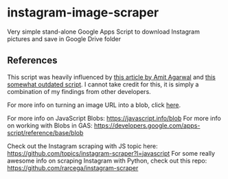 # instagram-image-scraper
Very simple stand-alone Google Apps Script to download Instagram pictures and save in Google Drive folder

References
-
This script was heavily influenced by <a href="https://ctrlq.org/code/20538-instagram-scraping">this article by Amit Agarwal</a> and <a href="http://www.googleappsscript.org/home/downloading-instagram-photos-to-your-google-drive-using-google-apps-script">this somewhat outdated script</a>. I cannot take credit for this, it is simply a combination of my findings from other developers.

For more info on turning an image URL into a blob, click <a href="https://stackoverflow.com/questions/14573055/can-i-download-file-from-url-link-generated-by-google-apps-script">here</a>.

For more info on JavaScript Blobs: https://javascript.info/blob
For more info on working with Blobs in GAS: https://developers.google.com/apps-script/reference/base/blob

Check out the Instagram scraping with JS topic here: https://github.com/topics/instagram-scraper?l=javascript
For some really awesome info on scraping Instagram with Python, check out this repo: https://github.com/rarcega/instagram-scraper
